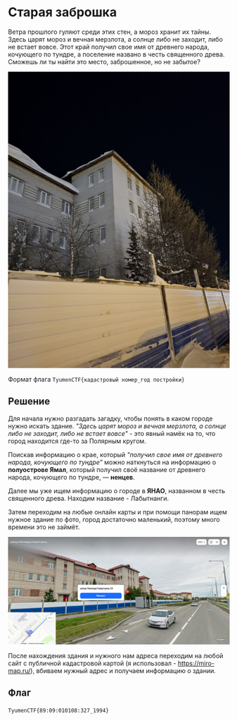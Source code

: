 # Старая заброшка
Ветра прошлого гуляют среди этих стен, а мороз хранит их тайны. Здесь царят мороз и вечная мерзлота, а солнце либо не заходит, либо не встает вовсе. Этот край получил свое имя от древнего народа, кочующего по тундре, а поселение названо в честь священного древа.  
Сможешь ли ты найти это место, заброшенное, но не забытое?  

![](Abandoned.jpg)

Формат флага `TyumenCTF{кадастровый номер_год постройки}`

## Решение
Для начала нужно разгадать загадку, чтобы понять в каком городе нужно искать здание.
*"Здесь царят мороз и вечная мерзлота, а солнце либо не заходит, либо не встает вовсе"* - это явный намёк на то, что город находится где-то за Полярным кругом.

Поискав информацию о крае, который *"получил свое имя от древнего народа, кочующего по тундре"* можно наткнуться на информацию о **полуострове Ямал**, который получил своё название от древнего народа, кочующего по тундре, — **ненцев**.

Далее мы уже ищем информацию о городе в **ЯНАО**, названном в честь священного древа. Находим название - Лабытнанги. 

Затем переходим на любые онлайн карты и при помощи панорам ищем нужное здание по фото, город достаточно маленький, поэтому много времени это не займёт.

![](https://github.com/lciga/TyumenCTF-2025-Writeups/blob/main/osint/%D0%A1%D1%82%D0%B0%D1%80%D0%B0%D1%8F%20%D0%B7%D0%B0%D0%B1%D1%80%D0%BE%D1%88%D0%BA%D0%B0/writeup/Writeup.png)

После нахождения здания и нужного нам адреса переходим на любой сайт с публичной кадастровой картой (я использовал - https://miro-map.ru/), вбиваем нужный адрес и получаем информацию о здании.
## Флаг
`TyumenCTF{89:09:010108:327_1994}`